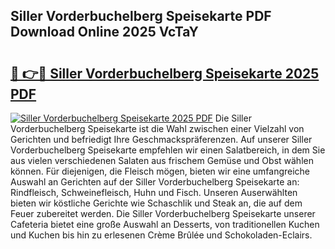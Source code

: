 ## Siller Vorderbuchelberg Speisekarte PDF Download Online 2025 VcTaY

# <h2><a href="http://gcb0e6j.nevu.top/?p=Siller+Vorderbuchelberg+Speisekarte">🔗 👉🔴 Siller Vorderbuchelberg Speisekarte 2025 PDF</a></h2>

[![Siller Vorderbuchelberg Speisekarte 2025 PDF](https://i.imgur.com/dBaPXMq.png)](http://gcb0e6j.nevu.top/?p=Siller+Vorderbuchelberg+Speisekarte)
Die Siller Vorderbuchelberg Speisekarte ist die Wahl zwischen einer Vielzahl von Gerichten und befriedigt Ihre Geschmackspräferenzen. Auf unserer Siller Vorderbuchelberg Speisekarte empfehlen wir einen Salatbereich, in dem Sie aus vielen verschiedenen Salaten aus frischem Gemüse und Obst wählen können. Für diejenigen, die Fleisch mögen, bieten wir eine umfangreiche Auswahl an Gerichten auf der Siller Vorderbuchelberg Speisekarte an: Rindfleisch, Schweinefleisch, Huhn und Fisch. Unseren Auserwählten bieten wir köstliche Gerichte wie Schaschlik und Steak an, die auf dem Feuer zubereitet werden. Die Siller Vorderbuchelberg Speisekarte unserer Cafeteria bietet eine große Auswahl an Desserts, von traditionellen Kuchen und Kuchen bis hin zu erlesenen Crème Brûlée und Schokoladen-Eclairs.
